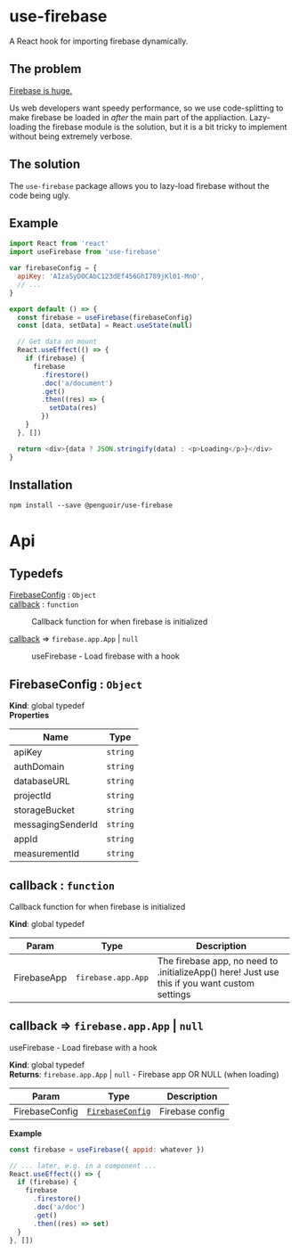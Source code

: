 # use-firebase

A React hook for importing firebase dynamically.

## The problem

[Firebase is huge.](https://medium.com/@romanonthego/firebase-js-is-so-damn-huge-f04de528094f)

Us web developers want speedy performance, so we use code-splitting to make firebase be loaded in _after_ the main part of the appliaction. Lazy-loading the firebase module is the solution, but it is a bit tricky to implement without being extremely verbose.

## The solution

The `use-firebase` package allows you to lazy-load firebase without the code being ugly.

## Example

```js
import React from 'react'
import useFirebase from 'use-firebase'

var firebaseConfig = {
  apiKey: 'AIzaSyDOCAbC123dEf456GhI789jKl01-MnO',
  // ...
}

export default () => {
  const firebase = useFirebase(firebaseConfig)
  const [data, setData] = React.useState(null)

  // Get data on mount
  React.useEffect(() => {
    if (firebase) {
      firebase
        .firestore()
        .doc('a/document')
        .get()
        .then((res) => {
          setData(res)
        })
    }
  }, [])

  return <div>{data ? JSON.stringify(data) : <p>Loading</p>}</div>
}
```

## Installation

```
npm install --save @penguoir/use-firebase
```

# Api

## Typedefs

<dl>
<dt><a href="#FirebaseConfig">FirebaseConfig</a> : <code>Object</code></dt>
<dd></dd>
<dt><a href="#callback">callback</a> : <code>function</code></dt>
<dd><p>Callback function for when firebase is initialized</p>
</dd>
<dt><a href="#callback">callback</a> ⇒ <code>firebase.app.App</code> | <code>null</code></dt>
<dd><p>useFirebase - Load firebase with a hook</p>
</dd>
</dl>

<a name="FirebaseConfig"></a>

## FirebaseConfig : <code>Object</code>

**Kind**: global typedef  
**Properties**

| Name              | Type                |
| ----------------- | ------------------- |
| apiKey            | <code>string</code> |
| authDomain        | <code>string</code> |
| databaseURL       | <code>string</code> |
| projectId         | <code>string</code> |
| storageBucket     | <code>string</code> |
| messagingSenderId | <code>string</code> |
| appId             | <code>string</code> |
| measurementId     | <code>string</code> |

<a name="callback"></a>

## callback : <code>function</code>

Callback function for when firebase is initialized

**Kind**: global typedef

| Param       | Type                          | Description                                                                                   |
| ----------- | ----------------------------- | --------------------------------------------------------------------------------------------- |
| FirebaseApp | <code>firebase.app.App</code> | The firebase app, no need to .initializeApp() here! Just use this if you want custom settings |

<a name="callback"></a>

## callback ⇒ <code>firebase.app.App</code> \| <code>null</code>

useFirebase - Load firebase with a hook

**Kind**: global typedef  
**Returns**: <code>firebase.app.App</code> \| <code>null</code> - Firebase app OR NULL (when loading)

| Param          | Type                                           | Description     |
| -------------- | ---------------------------------------------- | --------------- |
| FirebaseConfig | [<code>FirebaseConfig</code>](#FirebaseConfig) | Firebase config |

**Example**

```js
const firebase = useFirebase({ appid: whatever })

// ... later, e.g. in a component ...
React.useEffect(() => {
  if (firebase) {
    firebase
      .firestore()
      .doc('a/doc')
      .get()
      .then((res) => set)
  }
}, [])
```
